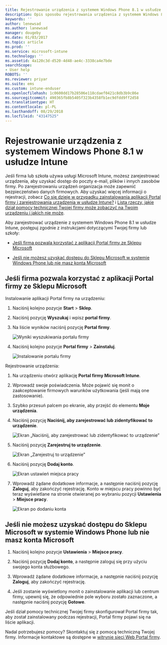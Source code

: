 ```yaml
---
title: Rejestrowanie urządzenia z systemem Windows Phone 8.1 w usłudze Intune | Microsoft Docs
description: Opis sposobu rejestrowania urządzenia z systemem Windows 8.1 w usłudze Intune
keywords: ''
author: lenewsad
ms.author: lanewsad
manager: dougeby
ms.date: 01/03/2017
ms.topic: article
ms.prod: ''
ms.service: microsoft-intune
ms.technology: ''
ms.assetid: 4a120c3d-d520-4d48-ae4c-3338ca4e7bde
searchScope:
- User help
ROBOTS: ''
ms.reviewer: priyar
ms.suite: ems
ms.custom: intune-enduser
ms.openlocfilehash: 1c0600dd17b28506e118cdaef0421c8db3b9c86e
ms.sourcegitcommit: 490365fb8b5405f323b4358fb1ec9dfdd9ff2d58
ms.translationtype: HT
ms.contentlocale: pl-PL
ms.lasthandoff: 08/29/2018
ms.locfileid: "43147525"
---
```

# <a name="enroll-your-windows-phone-81-device-in-intune"></a>Rejestrowanie urządzenia z systemem Windows Phone 8.1 w usłudze Intune

Jeśli firma lub szkoła używa usługi Microsoft Intune, możesz zarejestrować urządzenia, aby uzyskać dostęp do poczty e-mail, plików i innych zasobów firmy. Po zarejestrowaniu urządzeń organizacja może zapewnić bezpieczeństwo danych firmowych. Aby uzyskać więcej informacji o rejestracji, zobacz [Co się dzieje w przypadku zainstalowania aplikacji Portal firmy i zarejestrowania urządzenia w usłudze Intune?](what-happens-if-you-install-the-company-portal-app-and-enroll-your-device-in-intune-windows.md) i [Lista rzeczy, jakie dział pomocy technicznej Twojej firmy może zobaczyć na Twoim urządzeniu i jakich nie może](what-info-can-your-company-see-when-you-enroll-your-device-in-intune.md).


Aby zarejestrować urządzenie z systemem Windows Phone 8.1 w usłudze Intune, postępuj zgodnie z instrukcjami dotyczącymi Twojej firmy lub szkoły:

-   [Jeśli firma pozwala korzystać z aplikacji Portal firmy ze Sklepu Microsoft](#if-your-company-lets-you-use-the-company-portal-from-the-windows-store)

-   [Jeśli nie możesz uzyskać dostępu do Sklepu Microsoft w systemie Windows Phone lub nie masz konta Microsoft](#if-you-are-not-allowed-to-access-the-windows-store-from-your-windows-phone-or-if-you-do-not-have-a-microsoft-account)

## <a name="if-your-company-lets-you-use-the-company-portal-from-the-microsoft-store"></a>Jeśli firma pozwala korzystać z aplikacji Portal firmy ze Sklepu Microsoft
Instalowanie aplikacji Portal firmy na urządzeniu:

1.  Naciśnij kolejno pozycje **Start** &gt; **Sklep**.

2.  Naciśnij pozycję **Wyszukaj** i wpisz **portal firmy**.

3.  Na liście wyników naciśnij pozycję **Portal firmy**.

    ![Wyniki wyszukiwania portalu firmy](./media/WP81-1-CP-search-store-v2.png)

4.  Naciśnij kolejno pozycje **Portal firmy** &gt; **Zainstaluj**.

    ![Instalowanie portalu firmy](./media/WP81-2-CP-install-v2.png)

Rejestrowanie urządzenia:

1.  Na urządzeniu otwórz aplikację **Portal firmy Microsoft Intune**.

2.  Wprowadź swoje poświadczenia. Może pojawić się monit o zaakceptowanie firmowych warunków użytkowania (jeśli mają one zastosowanie).

3.  Szybko przesuń palcem po ekranie, aby przejść do elementu **Moje urządzenia**.

4.  Naciśnij pozycję **Naciśnij, aby zarejestrować lub zidentyfikować to urządzenie**.

    ![Ekran „Naciśnij, aby zarejestrować lub zidentyfikować to urządzenie”](./media/WP81-enroll-1-swipe-my-devices.png)

5.  Naciśnij pozycję **Zarejestruj to urządzenie**.

    ![Ekran „Zarejestruj to urządzenie”](./media/WP81-enroll-2-enroll-this-device.png)

6.  Naciśnij pozycję **Dodaj konto**.

    ![Ekran ustawień miejsca pracy](./media/WP81-enroll-3-workplace-add-acct.png)

7.  Wprowadź żądane dodatkowe informacje, a następnie naciśnij pozycję **Zaloguj**, aby zakończyć rejestrację. Konto w miejscu pracy powinno być teraz wyświetlane na stronie otwieranej po wybraniu pozycji **Ustawienia** &gt; **Miejsce pracy**.

    ![Ekran po dodaniu konta](./media/WP81-enroll-4-account-added.png)

## <a name="if-you-are-not-allowed-to-access-the-microsoft-store-from-your-windows-phone-or-if-you-do-not-have-a-microsoft-account"></a>Jeśli nie możesz uzyskać dostępu do Sklepu Microsoft w systemie Windows Phone lub nie masz konta Microsoft

1.  Naciśnij kolejno pozycje **Ustawienia** &gt; **Miejsce pracy**.

2.  Naciśnij pozycję **Dodaj konto**, a następnie zaloguj się przy użyciu swojego konta służbowego.

3.  Wprowadź żądane dodatkowe informacje, a następnie naciśnij pozycję **Zaloguj**, aby zakończyć rejestrację.

4.  Jeśli zostanie wyświetlony monit o zainstalowanie aplikacji lub centrum firmy, upewnij się, że odpowiednie pole wyboru zostało zaznaczone, a następnie naciśnij pozycję **Gotowe**.

Jeśli dział pomocy technicznej Twojej firmy skonfigurował Portal firmy tak, aby został zainstalowany podczas rejestracji, Portal firmy pojawi się na liście aplikacji.

Nadal potrzebujesz pomocy? Skontaktuj się z pomocą techniczną Twojej firmy. Informacje kontaktowe są dostępne w [witrynie sieci Web Portal firmy](https://go.microsoft.com/fwlink/?linkid=2010980).
